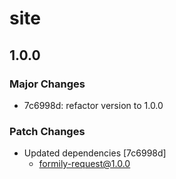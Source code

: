 # site

## 1.0.0

### Major Changes

- 7c6998d: refactor version to 1.0.0

### Patch Changes

- Updated dependencies [7c6998d]
  - formily-request@1.0.0
